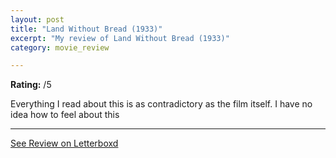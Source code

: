 ```yaml
---
layout: post
title: "Land Without Bread (1933)"
excerpt: "My review of Land Without Bread (1933)"
category: movie_review

---
```


**Rating:** /5

Everything I read about this is as contradictory as the film itself. I have no idea how to feel about this

<hr>

[See Review on Letterboxd](https://boxd.it/1jZjIx)
